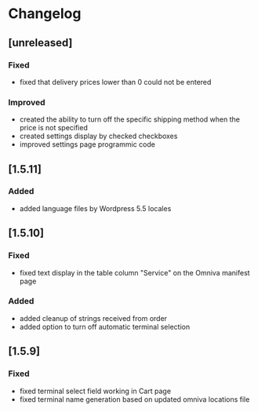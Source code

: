# Changelog

## [unreleased]
### Fixed
- fixed that delivery prices lower than 0 could not be entered

### Improved
- created the ability to turn off the specific shipping method when the price is not specified
- created settings display by checked checkboxes
- improved settings page programmic code

## [1.5.11]
### Added
- added language files by Wordpress 5.5 locales

## [1.5.10]
### Fixed
- fixed text display in the table column "Service" on the Omniva manifest page

### Added
- added cleanup of strings received from order
- added option to turn off automatic terminal selection

## [1.5.9]
### Fixed
- fixed terminal select field working in Cart page
- fixed terminal name generation based on updated omniva locations file
